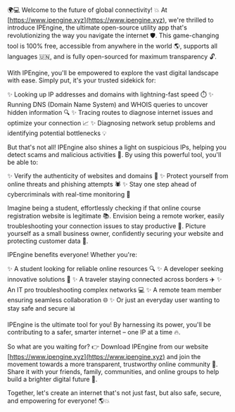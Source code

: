 🌍️💻 Welcome to the future of global connectivity! 💥 At [https://www.ipengine.xyz](https://www.ipengine.xyz), we're thrilled to introduce IPEngine, the ultimate open-source utility app that's revolutionizing the way you navigate the internet 🛡️. This game-changing tool is 100% free, accessible from anywhere in the world 🌎, supports all languages 🇺🇳, and is fully open-sourced for maximum transparency 🔓.

With IPEngine, you'll be empowered to explore the vast digital landscape with ease. Simply put, it's your trusted sidekick for:

✨ Looking up IP addresses and domains with lightning-fast speed ⏱️
✨ Running DNS (Domain Name System) and WHOIS queries to uncover hidden information 🔍
✨ Tracing routes to diagnose internet issues and optimize your connection 📈
✨ Diagnosing network setup problems and identifying potential bottlenecks 💡

But that's not all! IPEngine also shines a light on suspicious IPs, helping you detect scams and malicious activities 🚫. By using this powerful tool, you'll be able to:

✨ Verify the authenticity of websites and domains 👀
✨ Protect yourself from online threats and phishing attempts 🕷️
✨ Stay one step ahead of cybercriminals with real-time monitoring 🔎

Imagine being a student, effortlessly checking if that online course registration website is legitimate 📚. Envision being a remote worker, easily troubleshooting your connection issues to stay productive 💼. Picture yourself as a small business owner, confidently securing your website and protecting customer data 🏢.

IPEngine benefits everyone! Whether you're:

✨ A student looking for reliable online resources 🔍
✨ A developer seeking innovative solutions 🔧
✨ A traveler staying connected across borders ✈️
✨ An IT pro troubleshooting complex networks 💻
✨ A remote team member ensuring seamless collaboration 🌐
✨ Or just an everyday user wanting to stay safe and secure 📊

IPEngine is the ultimate tool for you! By harnessing its power, you'll be contributing to a safer, smarter internet – one IP at a time 🔥.

So what are you waiting for? 👉 Download IPEngine from our website [https://www.ipengine.xyz](https://www.ipengine.xyz) and join the movement towards a more transparent, trustworthy online community 💪. Share it with your friends, family, communities, and online groups to help build a brighter digital future 🌟.

Together, let's create an internet that's not just fast, but also safe, secure, and empowering for everyone! 🌎️💥